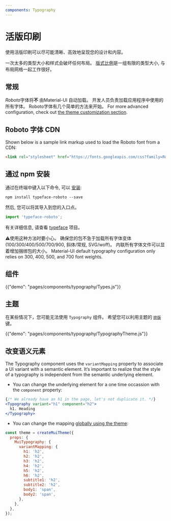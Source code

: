```yaml
---
components: Typography
---
```


# 活版印刷

<p class="description">使用活版印刷可以尽可能清晰、高效地呈现您的设计和内容。</p>

一次太多的类型大小和样式会破坏任何布局。 [版式比例](https://material.io/design/typography/#type-scale)是一组有限的类型大小, 与布局网格一起工作很好。

## 常规

*Roboto*字体将**不** 由Material-UI 自动加载。 开发人员负责加载应用程序中使用的所有字体。 Roboto字体有几个简单的方法来开始。 For more advanced configuration, check out [the theme customization section](/customization/typography/).

## Roboto 字体 CDN

Shown below is a sample link markup used to load the Roboto font from a CDN:

```html
<link rel="stylesheet" href="https://fonts.googleapis.com/css?family=Roboto:300,400,500,700&display=swap" />
```

## 通过 npm 安装

通过在终端中键入以下命令, 可以 [安装](https://www.npmjs.com/package/typeface-roboto):

`npm install typeface-roboto --save`

然后, 您可以将其导入到您的入口点。

```js
import 'typeface-roboto';
```

有关详细信息, 请查看 [typeface](https://github.com/KyleAMathews/typefaces/tree/master/packages/roboto) 项目。

⚠️使用这种方法时要小心。 确保您的包不急于加载所有字体变体 (100/300/400/500/700/900, 斜体/常规, SVG/woff)。 内联所有字体文件可以显着增加捆绑包的大小。 Material-UI default typography configuration only relies on 300, 400, 500, and 700 font weights.

## 组件

{{"demo": "pages/components/typography/Types.js"}}

## 主题

在某些情况下，您可能无法使用 `Typography` 组件。 希望您可以利用主题的 [`排版`](/customization/default-theme/?expend-path=$.typography) 键。

{{"demo": "pages/components/typography/TypographyTheme.js"}}

## 改变语义元素

The Typography component uses the `variantMapping` property to associate a UI variant with a semantic element. It’s important to realize that the style of a typography is independent from the semantic underlying element.

- You can change the underlying element for a one time occassion with the `component` property:

```jsx
{/* We already have an h1 in the page, let's not duplicate it. */}
<Typography variant="h1" component="h2">
  h1. Heading
</Typography>
```

- You can change the mapping [globally using the theme](/customization/globals/#default-props):

```js
const theme = createMuiTheme({
  props: {
    MuiTypography: {
      variantMapping: {
        h1: 'h2',
        h2: 'h2',
        h3: 'h2',
        h4: 'h2',
        h5: 'h2',
        h6: 'h2',
        subtitle1: 'h2',
        subtitle2: 'h2',
        body1: 'span',
        body2: 'span',
      },
    },
  },
});
```